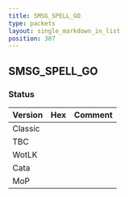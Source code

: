 ```yaml
---
title: SMSG_SPELL_GO
type: packets
layout: single_markdown_in_list
position: 307
---
```


## SMSG_SPELL_GO

### Status

Version    | Hex        | Comment
---------- | ---------- | ---------- 
Classic    |            |
TBC        |            |
WotLK      |            |
Cata       |            |
MoP        |            |